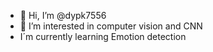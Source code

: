 - 👋 Hi, I’m @dypk7556
- 👀 I’m interested in computer vision and CNN
-  I´m currently learning Emotion detection


<!---
dypk7556/dypk7556 is a ✨ special ✨ repository because its `README.md` (this file) appears on your GitHub profile.
You can click the Preview link to take a look at your changes.
--->
